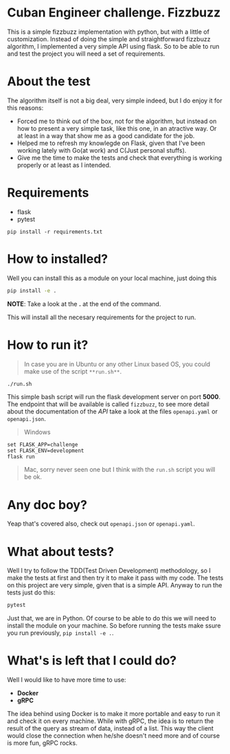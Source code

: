 # Cuban Engineer challenge. Fizzbuzz
 This is a simple fizzbuzz implementation with python, but with a little of 
customization. Instead of doing the simple and straightforward fizzbuzz algorithm,
I implemented a very simple API using flask. So to be able to run and test the project
you will need a set of requirements.

# About the test

The algorithm itself is not a big deal, very simple indeed, but I do enjoy it for this reasons:
* Forced me to think out of the box, not for the algorithm, but instead on how to present a very simple
task, like this one, in an atractive way. Or at least in a way that show me as a good candidate for the job.
* Helped me to refresh my knowlegde on Flask, given that I've been working lately with Go(at work) 
and C(Just personal stuffs).
* Give me the time to make the tests and check that everything is working properly or at least as I intended.


# Requirements
* flask
* pytest

```
pip install -r requirements.txt
```

# How to installed?

Well you can install this as a module on your local machine, just doing this
```bash
pip install -e .
```
**NOTE**: Take a look at the **.** at the end of the command.

This will install all the necesary requirements for the project to run.

# How to run it?

> In case you are in Ubuntu or any other Linux based OS, you could make use of the script `**run.sh**`.

```bash
./run.sh
```

This simple bash script will run the flask development server on port **5000**. The endpoint that will be
available is called `fizzbuzz`, to see more detail about the documentation of the *API* take a look at the
files `openapi.yaml` or `openapi.json`.

> Windows

```
set FLASK_APP=challenge
set FLASK_ENV=development
flask run
```

> Mac, sorry never seen one but I think with the `run.sh` script you will be ok.
 
# Any doc boy?

Yeap that's covered also, check out `openapi.json` or `openapi.yaml`.

# What about tests?

Well I try to follow the TDD(Test Driven Development) methodology, so I make the tests at first and then
try it to make it pass with my code. The tests on this project are very simple, given that is a simple API.
Anyway to run the tests just do this:

```bash
pytest
```

Just that, we are in Python. Of course to be able to do this we will need to install the module on your machine.
So before running the tests make ssure you run previously, `pip install -e .`.

# What's is left that I could do?

Well I would like to have more time to use:
* **Docker**
* **gRPC**

The idea behind using Docker is to make it more portable and easy to run it and check it on every machine. 
While with gRPC, the idea is to return the result of the query as  stream of data, instead of a list. This way the client
would close the connection when he/she doesn't need more and of course is more fun, gRPC rocks.
